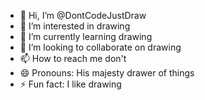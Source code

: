 - 👋 Hi, I’m @DontCodeJustDraw
- 👀 I’m interested in drawing
- 🌱 I’m currently learning drawing
- 💞️ I’m looking to collaborate on drawing
- 📫 How to reach me don't
- 😄 Pronouns: His majesty drawer of things
- ⚡ Fun fact: I like drawing

<!---
DontCodeJustDraw/DontCodeJustDraw is a ✨ special ✨ repository because its `README.md` (this file) appears on your GitHub profile.
You can click the Preview link to take a look at your changes.
--->

